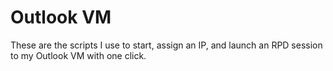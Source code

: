 # Outlook VM
These are the scripts I use to start, assign an IP, and launch an RPD session to my Outlook VM with one click.

